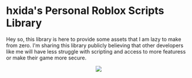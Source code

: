# hxida's Personal Roblox Scripts Library

Hey so, this library is here to provide some assets that I am lazy to make from zero. I'm sharing this library publicly believing that other developers like me will have less struggle with scripting and access to more featuress or make their game more secure.

<div align="center">
  <img src="https://profile-counter.glitch.me/hxida/count.svg?"  />
</div>

###
